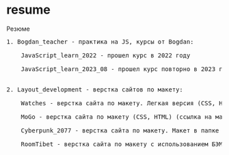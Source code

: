 # resume
Резюме
<pre>
1. Bogdan_teacher - практика на JS, курсы от Bogdan:<br>
    JavaScript_learn_2022 - прошел курс в 2022 году<br>
    JavaScript_learn_2023_08 - прошел курс повторно в 2023 году
<br>
2. Layout_development - верстка сайтов по макету:<br>
    Watches - верстка сайта по макету. Легкая версия (CSS, HTML)<br>
    MoGo - верстка сайта по макету (CSS, HTML) (ссылка на макет: http://psd-html-css.ru/templates/mogo-besplatnyy-psd-shablon-lendingovoy-stranicy)<br>
    Cyberpunk_2077 - верстка сайта по макету. Макет в папке (CSS, HTML)<br>
    RoomTibet - верстка сайта по макету с использованием БЭМ методологии (CSS, HTML, JS) (на данный момент сайт в разработке)
</pre>
